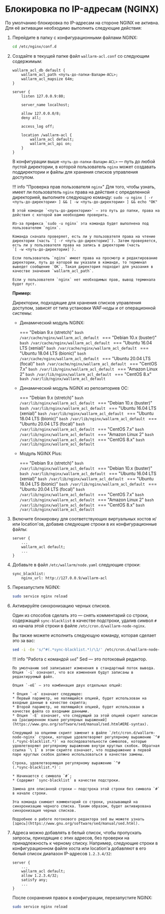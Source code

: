 # Блокировка по IP-адресам (NGINX)

По умолчанию блокировка по IP-адресам на стороне NGINX не активна. Для её активации необходимо выполнить следующие действия:

1.  Перейдите в папку с конфигурационными файлами NGINX:

    ```bash
    cd /etc/nginx/conf.d
    ```

2.  Создайте в текущей папке файл `wallarm-acl.conf` со следующим содержимым:
    
    ```
    wallarm_acl_db default {
        wallarm_acl_path <путь-до-папки-Валарм-ACL>;
        wallarm_acl_mapsize 64m;
    }
    
    server {
        listen 127.0.0.9:80;
    
        server_name localhost;
    
        allow 127.0.0.0/8;
        deny all;
    
        access_log off;
    
        location /wallarm-acl {
            wallarm_acl default;
            wallarm_acl_api on;
        }
    }
    ```
    
    В конфигурации выше `<путь-до-папки-Валарм-ACL>`&nbsp;— путь до любой пустой директории, в которой пользователь `nginx` может создавать поддиректории и файлы для хранения списков управления доступом. 

    !!! info "Проверка прав пользователя `nginx`"
        Для того, чтобы узнать, имеет ли пользователь `nginx` права на действия с определенной директорией, выполните следующую команду:
        ```
        sudo -u nginx [ -r <путь-до-директории> ] && [ -w <путь-до-директории> ] && echo "ОК"
        ```
        
        В этой команде `<путь-до-директории>` — это путь до папки, права на действия с которой вам необходимо проверить.
        
        Из-за префикса `sudo -u nginx` эта команда будет выполнена под пользователем `nginx`.
        
        Команда сначала проверяет, есть ли у пользователя права на чтение директории (часть `[ ‑r <путь‑до‑директории]`). Затем проверяется, есть ли у пользователя права на запись в директорию (часть `[ ‑w <путь‑до‑директории]`).   
        
        Если пользователь `nginx` имеет права на просмотр и редактирование директории, путь до которой вы указали в команде, то терминал выведет сообщение `ОК`. Такая директория подходит для указания в качестве значения `wallarm_acl_path`.
        
        Если у пользователя `nginx` нет необходимых прав, вывод терминала будет пуст.
    
    **Пример:**
    
    Директории, подходящие для хранения списков управления доступом, зависят от типа установки WAF‑ноды и от операционной системы:
    
    *   Динамический модуль NGINX:
    
        === "Debian 9.x (stretch)"
            ```bash
            /var/cache/nginx/wallarm_acl_default
            ```
        === "Debian 10.x (buster)"
            ```bash
            /var/cache/nginx/wallarm_acl_default
            ```
        === "Ubuntu 16.04 LTS (xenial)"
            ```bash
            /var/cache/nginx/wallarm_acl_default
            ```
        === "Ubuntu 18.04 LTS (bionic)"
            ```bash
            /var/cache/nginx/wallarm_acl_default
            ```
        === "Ubuntu 20.04 LTS (focal)"
            ```bash
            /var/cache/nginx/wallarm_acl_default
            ```
        === "CentOS 7.x"
            ```bash
            /var/lib/nginx/wallarm_acl_default
            ```
        === "Amazon Linux 2"
            ```bash
            /var/lib/nginx/wallarm_acl_default
            ```
        === "CentOS 8.x"
            ```bash
            /var/lib/nginx/wallarm_acl_default
            ```
    
    *   Динамический модуль NGINX из репозиториев ОС:
    
        === "Debian 9.x (stretch)"
            ```bash
            /var/lib/nginx/wallarm_acl_default
            ```
        === "Debian 10.x (buster)"
            ```bash
            /var/lib/nginx/wallarm_acl_default
            ```
        === "Ubuntu 16.04 LTS (xenial)"
            ```bash
            /var/lib/nginx/wallarm_acl_default
            ```
        === "Ubuntu 18.04 LTS (bionic)"
            ```bash
            /var/lib/nginx/wallarm_acl_default
            ```
        === "Ubuntu 20.04 LTS (focal)"
            ```bash
            /var/lib/nginx/wallarm_acl_default
            ```
        === "CentOS 7.x"
            ```bash
            /var/lib/nginx/wallarm_acl_default
            ```
        === "Amazon Linux 2"
            ```bash
            /var/lib/nginx/wallarm_acl_default
            ```
        === "CentOS 8.x"
            ```bash
            /var/lib/nginx/wallarm_acl_default
            ```

    *   Модуль NGINX Plus:
    
        === "Debian 9.x (stretch)"
            ```bash
            /var/lib/nginx/wallarm_acl_default
            ```
        === "Debian 10.x (buster)"
            ```bash
            /var/lib/nginx/wallarm_acl_default
            ```
        === "Ubuntu 16.04 LTS (xenial)"
            ```bash
            /var/lib/nginx/wallarm_acl_default
            ```
        === "Ubuntu 18.04 LTS (bionic)"
            ```bash
            /var/lib/nginx/wallarm_acl_default
            ```
        === "Ubuntu 20.04 LTS (focal)"
            ```bash
            /var/lib/nginx/wallarm_acl_default
            ```
        === "CentOS 7.x"
            ```bash
            /var/lib/nginx/wallarm_acl_default
            ```
        === "Amazon Linux 2"
            ```bash
            /var/lib/nginx/wallarm_acl_default
            ```
        === "CentOS 8.x"
            ```bash
            /var/lib/nginx/wallarm_acl_default
            ```

3.  Включите блокировку для соответствующих виртуальных хостов и/или location'ов, добавив следующие строки в их конфигурационные файлы:

    ```
    server {
        ...
        wallarm_acl default;
        ...
    }
    ```

4.  Добавьте в файл `/etc/wallarm/node.yaml` следующие строки:
    
    ```
    sync_blacklist:
        nginx_url: http://127.0.0.9/wallarm-acl
    ```
5.  Перезапустите NGINX:

    ``` bash
    sudo service nginx reload
    ```

6.  Активируйте синхронизацию черных списков.

    Один из способов сделать это — снять комментарий со строки, содержащей `sync‑blacklist` в качестве подстроки, удалив символ `#` из начала этой строки в файле `/etc/cron.d/wallarm-node-nginx`.
    
    Вы также можете исполнить следующую команду, которая сделает это за вас:
    
    ``` bash
    sed -i -Ee 's/^#(.*sync-blacklist.*)/\1/' /etc/cron.d/wallarm-node-nginx
    ```
    
    !!! info "Работа с командой `sed`"
        Sed — это потоковый редактор.
        
        По умолчанию sed записывает изменения в стандартный поток вывода. Опция `-i` означает, что все изменения будут записаны в редактируемый файл. 
        
        Опция `-eE` — это комбинация двух отдельных опций:

        * Опция `-e` означает следующее:
        * Первый параметр, не являющийся опцией, будет использован на входные данные в качестве скрипта;
        * Второй параметр, не являющийся опцией, будет использован в качестве файла со входными данными.
        * Опция `-E` означает, что следующий за этой опцией скрипт написан на [расширенном языке регулярных выражений](https://www.gnu.org/software/sed/manual/sed.html#ERE-syntax).
        
        Следующий за опциями скрипт заменит в файле `/etc/cron.d/wallarm-node-nginx` строки, которые удовлетворяют регулярному выражению `^#(.*sync‑blacklist.*)` на последовательности символов, которые удовлетворяют регулярному выражению внутри круглых скобок. Обратная ссылка `\ 1` в этом скрипте означает, что подвыражение в первой паре круглых скобок должно использоваться в качестве замены.
        
        Строка, удовлетворяющая регулярному выражению `^#(.*sync‑blacklist.*)`:

        * Начинается с символа `#`;
        * Содержит `sync-blacklist` в качестве подстроки.
        
        Замена для описанной строки — подстрока этой строки без символа `#` в начале строки.
        
        Эта команда снимает комментарий со строки, указывающей на синхронизацию черного списка. Таким образом, будет активирована синхронизация черных списков.
        
        Подробнее о работе потокового редактора sed вы можете узнать [здесь](https://www.gnu.org/software/sed/manual/sed.html).

7.  Адреса можно добавлять в белый список, чтобы пропускать запросы, приходящие с этих адресов, без проверки на принадлежность к черному списку. Например, следующие строки в конфигурационном файле хоста или location'а добавляют в его белый список диапазон IP-адресов `1.2.3.4/32`:
    
    ```
    server {
        ...
        wallarm_acl default;
        allow 1.2.3.4/32;
        satisfy any;
        ...
    }
    ```

    После сохранения правок в конфигурации, перезапустите NGINX:

    ``` bash
    sudo service nginx reload
    ```
